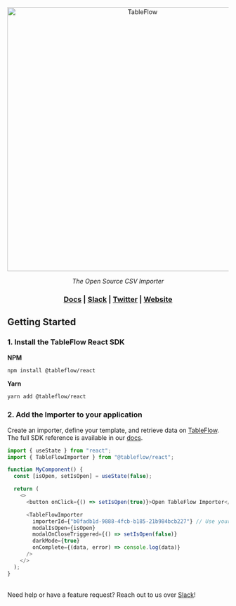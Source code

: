 <div align="center">
<a href="https://tableflow.com"><img src="https://tableflow-assets-cdn.s3.amazonaws.com/TableFlow-readme-header.png" width="600" alt="TableFlow"></a>

<em>The Open Source CSV Importer</em>

<h3>
    <a href="https://tableflow.com/docs">Docs</a> |
    <a href="https://join.slack.com/t/tableflow/shared_invite/zt-1psu47idh-vnItf_BaWcIWih8flGZ0fw">Slack</a> |
    <a href="https://twitter.com/tableflow">Twitter</a> |
    <a href="https://tableflow.com">Website</a> 
</h3>

</div>

## Getting Started

### 1. Install the TableFlow React SDK

**NPM**

```bash
npm install @tableflow/react
```

**Yarn**

```bash
yarn add @tableflow/react
```

### 2. Add the Importer to your application

Create an importer, define your template, and retrieve data on [TableFlow](https://app.tableflow.com/importers).
\
The full SDK reference is available in our [docs](https://tableflow.com/docs/sdk-reference/react).

```javascript
import { useState } from "react";
import { TableFlowImporter } from "@tableflow/react";

function MyComponent() {
  const [isOpen, setIsOpen] = useState(false);

  return (
    <>
      <button onClick={() => setIsOpen(true)}>Open TableFlow Importer</button>

      <TableFlowImporter
        importerId={"b0fadb1d-9888-4fcb-b185-21b984bcb227"} // Use your importer ID from https://app.tableflow.com/importers
        modalIsOpen={isOpen}
        modalOnCloseTriggered={() => setIsOpen(false)}
        darkMode={true}
        onComplete={(data, error) => console.log(data)}
      />
    </>
  );
}
```

\
Need help or have a feature request? Reach out to us over [Slack](https://join.slack.com/t/tableflow/shared_invite/zt-1psu47idh-vnItf_BaWcIWih8flGZ0fw)!
